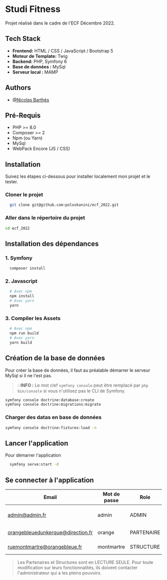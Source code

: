 # Studi Fitness

Projet réalisé dans le cadre de l'ECF Décembre 2022.


## Tech Stack

- **Frontend:** HTML / CSS / JavaScript / Bootstrap 5
- **Moteur de Template:** Twig
- **Backend:** PHP, Symfony 6
- **Base de données :** MySql
- **Serveur local :** MAMP


## Authors

- [@Nicolas Barthès](https://github.com/poloskanini)


## Pré-Requis

- PHP >= 8.0
- Composer >= 2
- Npm (ou Yarn)
- MySql
- WebPack Encore (JS / CSS)


## Installation

Suivez les étapes ci-dessous pour installer localement mon projet et le tester.


### Cloner le projet

```bash
  git clone git@github.com:poloskanini/ecf_2022.git
```

### Aller dans le répertoire du projet

```bash
cd ecf_2022
```


## Installation des dépendances

### 1. Symfony

```bash
  composer install
```

### 2. Javascript

```bash
  # Avec npm
  npm install
  # Avec yarn
  yarn
```

### 3. Compiler les Assets

```bash
  # Avec npm
  npm run build
  # Avec yarn
  yarn build
```

## Création de la base de données

Pour créer la base de données, il faut au préalable démarrer le serveur MySql si il ne l'est pas.

> 💡<b>INFO :</b>
> Le mot clef `symfony console` peut être remplacé par `php bin/console` si vous n'utilisez pas le CLI de Symfony.


```bash
symfony console doctrine:database:create
symfony console doctrine:migrations:migrate
```

### Charger des datas en base de données

```bash
symfony console doctrine:fixtures:load -n
```

## Lancer l'application

Pour démarrer l'application

```bash
  symfony serve:start -d
```

## Se connecter à l'application

| Email                               | Mot de passe | Role       | Description                               |
|-------------------------------------|--------------|------------|-------------------------------------------|
| admin@admin.fr                      | admin        | ADMIN      | Administrateur principal de l'application |
| orangebleuedunkerque@direction.fr   | orange       | PARTENAIRE | Partenaire possédant des structures       |
| ruemontmartre@orangebleue.fr        | montmartre   | STRUCTURE  | Structure reliée à orangebleuedunkerque   |

> Les Partenaires et Structures sont en LECTURE SEULE. Pour toute modification sur leurs fonctionnalités, ils doivent contacter l'administrateur qui a les pleins pouvoirs.
